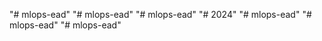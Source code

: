 "# mlops-ead" 
"# mlops-ead" 
"# mlops-ead" 
"# 2024" 
"# mlops-ead" 
"# mlops-ead" 
"# mlops-ead" 
